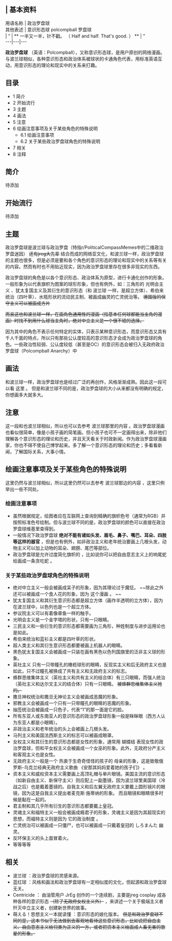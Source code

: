 |  **基本资料**  
---  
用语名称  |  政治罗盘球   
其他表述  |  意识形态球  polcompball  罗盘球   
|  “  |  ** 一半又一半，针不戳。  （  Half and half. That's good.  ）  ** |  ”   
---|---|---  
  
**政治罗盘球**
（英语：Polcompball），又称意识形态球，是用户原创的网络漫画。与波兰球相似，各种意识形态和政治体系被球状的卡通角色代表，用标准英语互动，用意识形态的理论和现实中的关系来打趣。

##  目录

  * 1  简介 
  * 2  开始流行 
  * 3  主题 
  * 4  画法 
  * 5  注意 
  * 6  绘画注意事项及关于某些角色的特殊说明 
    * 6.1  绘画注意事项 
    * 6.2  关于某些政治罗盘球角色的特殊说明 
  * 7  相关 
  * 8  注释 

##  简介

待添加

##  开始流行

待添加

##  主题

政治罗盘球是波兰球与政治罗盘（特指r/PoliticalCompassMemes中的二维政治罗盘迷因） ~~还有jreg大先辈~~
结合而成的网络亚文化，和波兰球一样，政治罗盘球的主题也很多，但是必须是要和各个角色的意识形态的理论和现实中的关系等有关的内容。然而有时也不用贴近现实，因为政治罗盘球里存在很多非现实的东西。

政治罗盘球的角色是以各个意识形态、政治体系为原型，进行卡通化创作的形象。一般形象为以代表旗帜为图案的球形形象，但也有例外，如：三角形的  光明会主义
、犹太复国主义及其衍生的意识形态（和  波兰球  一样，是超立方体）、希伯来统治（四叶草）、水瓶形状的流动民主制、被画成幽灵的亡灵统治等。
~~德国版的保守主义可以被画成方片~~

~~而且这也和波兰球一样，在画角色通用性的漫画（指基本任何球都能当主角的漫画）时找不到用什么球当主角时，绝对中立主义是一个很不错的选择。~~

因为其中的角色不表示任何特定的实体，只表示某种意识形态，而意识形态又具有千人千面的特点，所以只有那些公认度较高的意识形态才会成为政治罗盘球的角色。一些政治性较弱、公认度较低（甚至是OC）的意识形态会被归入无政府政治罗盘球（Polcompball
Anarchy）中

##  画法

和波兰球一样，政治罗盘球也是经过广泛的再创作，风格渐渐成熟。因此这一段可以看  这里  。
但是和波兰球不同的是，政治罗盘球的大小从来都没有明确的规定，你想画多大就多大。

##  注意

这一段和也波兰球相似，所以也可以去参考  波兰球那里的内容
。政治罗盘球漫画也看似很简单，像是小孩子画的简笔画。但小孩子也可不一定画得出来，除非他们理解各个意识形态的理论和历史，并且天天看关于时政新闻。作为政治罗盘球漫画家，你也不得不使自己博学起来。多了解一个意识形态的理论和历史；多看看新闻，了解国际关系，大事小情。

##  绘画注意事项及关于某些角色的特殊说明

这里仍然与波兰球相似，所以这里仍然可以去参考  波兰球那边的内容  ，这里只例举出一些不同处。

###  绘画注意事项

  * 虽然根据规定，绘图者应在互联网上查询到精确的旗帜色号（通常为RGB）并按照标准色号绘制。但与波兰球不同的是，政治罗盘球的颜色可以直接在政治罗盘球维基里查得到。 
  * 一般情况下政治罗盘球 **绝对不能有诸如头发、眉毛、鼻子、嘴巴、耳朵、四肢等这样的器官** ，但是也有例外，如非政治主义和老年统治要画上几根头发，动物主义可以加上动物的耳朵、翅膀、尾巴等部位。 
  * 政治罗盘球是允许过度简化旗帜的  ，比如说你可以把自由意志主义上的响尾蛇给画成一条贪吃蛇  。 

###  关于某些政治罗盘球角色的特殊说明

  * 绝对中立主义一般会被画成呆子的形象，因为其理论过于魔怔。 ~~除此之外还可以被画成一个食人花的形象，因为 这个漫画  。 ~~
  * 犹太复国主义和其衍生意识形态都是超立方体（画作半透明的立方体），因为在波兰球中，以色列也是一个超立方体。 
  * 参议院主义可以有着像章鱼一样的触手。 
  * 光明会主义是一个金字塔的形状，只有一只眼睛。 
  * 三民主义和一些衍生的意识形态都需要画为三角形，种姓制度与进步运用论也是如此。 
  * 希伯来统治和蓝衫主义都是四叶草的形状。 
  * 超人类主义和其衍生意识形态都要被画上机器人的眼睛。 
  * 黑色犹太复国主义会被画成一只装在画有黑色以色列国旗里的泛非主义球的形象。 
  * 英社主义  只有一只带瞳孔的橄榄球形的眼睛，反现实主义和后无政府主义也是如此，只不过瞳孔被换成了共有主义和无政府主义的标志。 
  * 蜂群思维集体主义（英社主义和共有主义的结合体）有三只眼睛，而强人统治（英社主义和达尔文主义的结合体）只有一只眼睛。 ~~被蜂群思维集体主义抢的。~~
  * 撒旦神权统治和撒旦无神论主义会被画成恶魔的形象。 
  * 邪教主义会被画成一个只有一只带瞳孔的眼睛的恶魔的形象。 
  * 抽签统治会被画成一只色子，代表“1”的那一面是它的脸。 
  * 所有东亚人或东南亚人的意识形态的政治罗盘球形象一般是眯眯眼（西方人认为东亚人都是小眼睛）。 
  * 非政治主义和老年统治的头上会被画上几根头发。 
  * 马列主义和美国法西斯主义的标志可以被画成眼罩。 
  * 女权主义和其衍生的意识形态都是女性的形象，通常用  蝴蝶结  表现女性的政治罗盘球，但和平女权主义会被画成一个女巫的形象。此外，无政府分产主义和客观主义也是女性。 
  * 无政府主义一般是一个  热衷于生奇奇怪怪的孩子的  母亲的形象，这是致敬俄罗斯-乌克兰经典无政府主义歌曲  《安那其妈妈爱着她的孩子们》  。 
  * 资本主义和威权资本主义需要画上高顶礼帽与单片眼镜。美国主流的意识形态（如新自由主义、新保守主义）则应配上一副墨镜，因为波兰球里美国球（冷战之后）也是戴着墨镜的。自我主义和后左翼无政府主义要戴上圆形镜片的眼镜，因为这是自我主义提出者麦克斯·施蒂纳的形象。  而且眼镜和眼睛很多时候是黏在一起的。 
  * 君主制和其几乎所有衍生的意识形态都要戴上皇冠。 
  * 灵魂主义和福特主义一般会被画成瘾君子的形象，灵魂主义是因为其超现实的思想，而福特主义则是因为  它的政治制度  。 
  * 亡灵统治可以被画成一只僵尸，也可以被画成一只戴着皇冠的  しろまんた  幽灵。 
  * 反环保主义的头上面冒着火。 
  * 等等等等 

##  相关

  * 波兰球  ：政治罗盘球的灵感来源。 
  * 蓝红球  ：风格和画法和政治罗盘球有一定相似度的文化，但起源和政治罗盘球无关。 
  * Centricide  ： 由油管用户  JrEg  创作的一个连续剧，主要是jreg  cosplay  成各种各样的意识形态 ~~（除了无政府女权主义外）~~ ，来讲述一个关于极端主义者歼灭中立主义者，创建新世界的故事。 
  * 萌える！思想主义一本就读懂  ：意识形态的娘化版本。 ~~但是和政治罗盘球不同的是，这本书似乎无法做到去客观地看待这些意识形态，比如说把自由主义、自由意志主义给归类为正义的一方，或者把资本主义给画成人畜无害的歌星的形象。~~